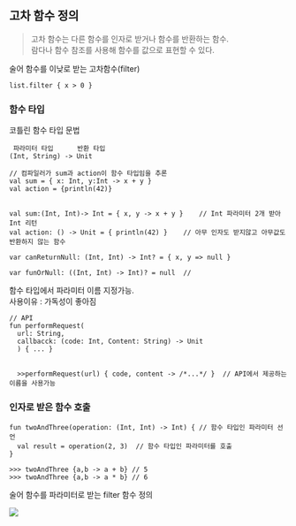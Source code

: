 ## 고차 함수 정의

>고차 함수는 다른 함수를 인자로 받거나 함수를 반환하는 함수.  
람다나 함수 참조를 사용해 함수를 값으로 표현할 수 있다.

술어 함수를 이낮로 받는 고차함수(filter)
```
list.filter { x > 0 }
```

### 함수 타입

코틀린 함수 타입 문법
```
 파라미터 타입      반환 타입
(Int, String) -> Unit
```

```
// 컴파일러가 sum과 action이 함수 타입임을 추론
val sum = { x: Int, y:Int -> x + y }
val action = {println(42)}


val sum:(Int, Int)-> Int = { x, y -> x + y }    // Int 파라미터 2개 받아 Int 리턴
val action: () -> Unit = { println(42) }    // 아무 인자도 받지않고 아무값도 반환하지 않는 함수
```

```
var canReturnNull: (Int, Int) -> Int? = { x, y => null }

var funOrNull: ((Int, Int) -> Int)? = null  // 
```

함수 타입에서 파라미터 이름 지정가능.  
사용이유 : 가독성이 좋아짐
```
// API 
fun performRequest(
  url: String,
  callbacck: (code: Int, Content: String) -> Unit
  ) { ... }
  
  
  >>performRequest(url) { code, content -> /*...*/ }  // API에서 제공하는 이름을 사용가능
```

### 인자로 받은 함수 호출

```
fun twoAndThree(operation: (Int, Int) -> Int) { // 함수 타입인 파라미터 선언
  val result = operation(2, 3)  // 함수 타입인 파라미터를 호출
}

>>> twoAndThree {a,b -> a + b} // 5
>>> twoAndThree {a,b -> a * b} // 6
```

술어 함수를 파라미터로 받는 filter 함수 정의

<img src="https://user-images.githubusercontent.com/4969393/138712844-138c7bee-2e43-49cb-8409-699ec0eac409.PNG" />









